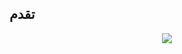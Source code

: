 ## تقدم

<p align="center">
 <img src="https://user-images.githubusercontent.com/85529608/226097519-af75ab02-b282-4bde-b9eb-05289ab5b90f.png" />
</p>


